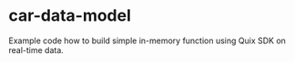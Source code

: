 # car-data-model
Example code how to build simple in-memory function using Quix SDK on real-time data.
